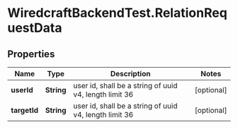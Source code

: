 # WiredcraftBackendTest.RelationRequestData

## Properties
Name | Type | Description | Notes
------------ | ------------- | ------------- | -------------
**userId** | **String** | user id, shall be a string of uuid v4, length limit 36 | [optional] 
**targetId** | **String** | user id, shall be a string of uuid v4, length limit 36 | [optional] 


